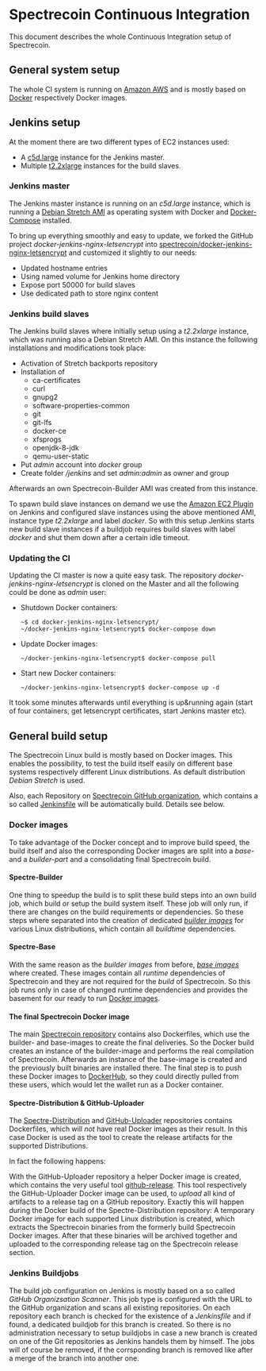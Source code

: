 # Spectrecoin Continuous Integration

This document describes the whole Continuous Integration setup of Spectrecoin.

## General system setup

The whole CI system is running on [Amazon AWS](https://aws.amazon.com/) and is mostly based
on [Docker](https://www.docker.com/) respectively Docker images.

## Jenkins setup

At the moment there are two different types of EC2 instances used:
* A [c5d.large](https://aws.amazon.com/about-aws/whats-new/2018/05/introducing-amazon-ec2-c5d-instances/)
instance for the Jenkins master.
* Multiple [t2.2xlarge](https://aws.amazon.com/ec2/instance-types/) instances for the build slaves.

### Jenkins master

The Jenkins master instance is running on an _c5d.large_ instance, which is running a
[Debian Stretch AMI](https://wiki.debian.org/Cloud/AmazonEC2Image/Stretch) as
operating system with Docker and [Docker-Compose](https://docs.docker.com/compose/)
installed.

To bring up everything smoothly and easy to update, we forked the GitHub project
_docker-jenkins-nginx-letsencrypt_ into
[spectrecoin/docker-jenkins-nginx-letsencrypt](https://github.com/spectrecoin/docker-jenkins-nginx-letsencrypt)
and customized it slightly to our needs:
* Updated hostname entries
* Using named volume for Jenkins home directory
* Expose port 50000 for build slaves
* Use dedicated path to store nginx content

### Jenkins build slaves

The Jenkins build slaves where initially setup using a _t2.2xlarge_ instance, which was running
also a Debian Stretch AMI. On this instance the following installations and modifications
took place:
* Activation of Stretch backports repository
* Installation of
  * ca-certificates
  * curl
  * gnupg2
  * software-properties-common
  * git
  * git-lfs
  * docker-ce
  * xfsprogs
  * openjdk-8-jdk
  * qemu-user-static
* Put _admin_ account into _docker_ group
* Create folder _/jenkins_ and set _admin:admin_ as owner and group

Afterwards an own Spectrecoin-Builder AMI was created from this instance.

To spawn build slave instances on demand we use the
[Amazon EC2 Plugin](https://wiki.jenkins.io/display/JENKINS/Amazon+EC2+Plugin)
on Jenkins and configured slave instances using the above mentioned AMI, instance 
type _t2.2xlarge_ and label _docker_. So with this setup Jenkins starts new build 
slave instances if a buildjob requires build slaves with label _docker_ and shut 
them down after a certain idle timeout.

### Updating the CI

Updating the CI master is now a quite easy task. The repository _docker-jenkins-nginx-letsencrypt_
is cloned on the Master and all the following could be done as _admin_ user:
* Shutdown Docker containers:
  ```
  ~$ cd docker-jenkins-nginx-letsencrypt/
  ~/docker-jenkins-nginx-letsencrypt$ docker-compose down
  ```
* Update Docker images:
  ```
  ~/docker-jenkins-nginx-letsencrypt$ docker-compose pull
  ```
* Start new Docker containers:
  ```
  ~/docker-jenkins-nginx-letsencrypt$ docker-compose up -d
  ```

It took some minutes afterwards until everything is up&running again (start of four containers, 
get letsencrypt certificates, start Jenkins master etc).

## General build setup

The Spectrecoin Linux build is mostly based on Docker images. This enables the possibility,
to test the build itself easily on different base systems respectively different Linux
distributions. As default distribution _Debian Stretch_ is used.

Also, each Repository on [Spectrecoin GitHub organization](https://github.com/spectrecoin),
which contains a so called [Jenkinsfile](https://jenkins.io/doc/book/pipeline/jenkinsfile/)
will be automatically build. Details see below.

### Docker images

To take advantage of the Docker concept and to improve build speed, the build itself and
also the corresponding Docker images are split into a _base-_ and a _builder-part_ and a
consolidating final Spectrecoin build.

#### Spectre-Builder

One thing to speedup the build is to split these build steps into an own build job, which
build or setup the build system itself. These job will only run, if there are changes on the
build requirements or dependencies. So these steps where separated into the creation of 
dedicated [_builder images_](https://github.com/spectrecoin/spectre-builder)
for various Linux distributions, which contain all _buildtime_ dependencies.

#### Spectre-Base

With the same reason as the _builder images_ from before, [_base images_](https://github.com/spectrecoin/spectre-base)
where created. These images contain all _runtime_ dependencies of Spectrecoin and they
are not required for the _build_ of Spectrecoin. So this job runs only in case of changed
runtime dependencies and provides the basement for our ready to run
[Docker images](https://hub.docker.com/u/spectreproject/dashboard/).

#### The final Spectrecoin Docker image

The main [Spectrecoin repository](https://github.com/spectrecoin/spectre) contains also
Dockerfiles, which use the builder- and base-images to create the final deliveries. So the
Docker build creates an instance of the builder-image and performs the real compilation of
Spectrecoin. Afterwards an instance of the base-image is created and the previously built
binaries are installed there. The final step is to push these Docker images to 
[DockerHub](https://hub.docker.com/u/spectreproject/dashboard/), so they could directly 
pulled from these users, which would let the wallet run as a Docker container.

#### Spectre-Distribution & GitHub-Uploader

The [Spectre-Distribution](https://github.com/spectrecoin/spectre-distribution) and
[GitHub-Uploader](https://github.com/spectrecoin/github-uploader) repositories contains
Dockerfiles, which will _not_ have real Docker images as their result. In this case
Docker is used as the tool to create the release artifacts for the supported Distributions.

In fact the following happens:

With the GitHub-Uploader repository a helper Docker image is created, which contains the
very useful tool [github-release](https://github.com/aktau/github-release). This tool
respectively the GitHub-Uploader Docker image can be used, to _upload_ all kind of artifacts
to a release tag on a GitHub repository. Exactly this will happen during the Docker build of
the Spectre-Distribution repository: A temporary Docker image for each supported Linux
distribution is created, which extracts the Spectrecoin binaries from the formerly build
Spectrecoin Docker images. After that these binaries will be archived together and uploaded
to the corresponding release tag on the Spectrecoin release section.

### Jenkins Buildjobs

The build job configuration on Jenkins is mostly based on a so called _GitHub Organizsation Scanner_.
This job type is configured with the URL to the GitHub organization and scans all existing repositories.
On each repository each branch is checked for the existence of a _Jenkinsfile_ and if found, a dedicated
buildjob for this branch is created. So there is no administration necessary to setup buildjobs in case
a new branch is created on one of the Git repositories as Jenkins handels them by himself. The jobs will
of course be removed, if the corrsponding branch is removed like after a merge of the branch into
another one.
